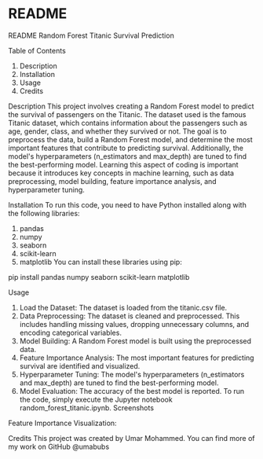 # README

README
Random Forest Titanic Survival Prediction

Table of Contents
1.	Description
2.	Installation
3.	Usage
4.	Credits

Description
This project involves creating a Random Forest model to predict the survival of passengers on the Titanic. The dataset used is the famous Titanic dataset, which contains information about the passengers such as age, gender, class, and whether they survived or not. The goal is to preprocess the data, build a Random Forest model, and determine the most important features that contribute to predicting survival. Additionally, the model's hyperparameters (n_estimators and max_depth) are tuned to find the best-performing model.
Learning this aspect of coding is important because it introduces key concepts in machine learning, such as data preprocessing, model building, feature importance analysis, and hyperparameter tuning.

Installation
To run this code, you need to have Python installed along with the following libraries:
1.	pandas
2.	numpy
3.	seaborn
4.	scikit-learn
5.	matplotlib
You can install these libraries using pip:

pip install pandas numpy seaborn scikit-learn matplotlib

Usage
1.	Load the Dataset: The dataset is loaded from the titanic.csv file.
2.	Data Preprocessing: The dataset is cleaned and preprocessed. This includes handling missing values, dropping unnecessary columns, and encoding categorical variables.
3.	Model Building: A Random Forest model is built using the preprocessed data.
4.	Feature Importance Analysis: The most important features for predicting survival are identified and visualized.
5.	Hyperparameter Tuning: The model's hyperparameters (n_estimators and max_depth) are tuned to find the best-performing model.
6.	Model Evaluation: The accuracy of the best model is reported.
To run the code, simply execute the Jupyter notebook random_forest_titanic.ipynb.
Screenshots

Feature Importance Visualization: 
 


Credits
This project was created by Umar Mohammed. You can find more of my work on GitHub @umabubs


